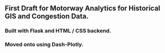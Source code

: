 ## First Draft for Motorway Analytics for Historical GIS and Congestion Data.

### Built with Flask and HTML / CSS backend.

### Moved onto using Dash-Plotly.
